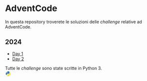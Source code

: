 # AdventCode

In questa repository troverete le soluzioni delle *challenge* relative ad AdventCode.

## 2024

- [Day 1](2024/Day1)
- [Day 2](2024/Day2)

Tutte le *challenge* sono state scritte in Python 3.  
<img src="https://raw.githubusercontent.com/devicons/devicon/master/icons/python/python-original.svg" alt="python" width="20" height="20"/>

